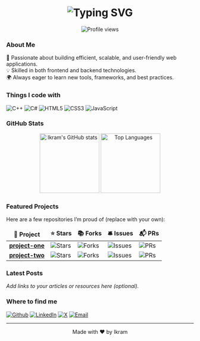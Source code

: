 <h1 align="center">
  <img src="https://readme-typing-svg.demolab.com?font=Fira+Code&size=28&duration=3000&pause=1000&color=36BCF7&center=true&vCenter=true&width=600&lines=Hey!+Nice+to+see+you+👋;I'm+Ikram,+Full-Stack+Developer+from+Algeria;I+love+coding+in+C%2B%2B%2C+C%23%2C+JS%2C+HTML+and+CSS" alt="Typing SVG" />
</h1>

<p align="center">
  <img src="https://komarev.com/ghpvc/?username=ikram05390&label=Profile%20views&color=0e75b6&style=flat" alt="Profile views" />
</p>

<h3>About Me</h3>
<p>
🚀 Passionate about building efficient, scalable, and user-friendly web applications.<br/>
💡 Skilled in both frontend and backend technologies.<br/>
🌍 Always eager to learn new tools, frameworks, and best practices.<br/>
</p>

<h3>Things I code with</h3>
<p>
  <img alt="C++" src="https://img.shields.io/badge/C%2B%2B-00599C?style=flat-square&logo=c%2B%2B&logoColor=white" />
  <img alt="C#" src="https://img.shields.io/badge/C%23-239120?style=flat-square&logo=c-sharp&logoColor=white" />
  <img alt="HTML5" src="https://img.shields.io/badge/HTML5-E34F26?style=flat-square&logo=html5&logoColor=white" />
  <img alt="CSS3" src="https://img.shields.io/badge/CSS3-1572B6?style=flat-square&logo=css3&logoColor=white" />
  <img alt="JavaScript" src="https://img.shields.io/badge/JavaScript-F7DF1E?style=flat-square&logo=javascript&logoColor=black" />
</p>

<h3>GitHub Stats</h3>
<p align="center">
  <img src="https://github-readme-stats.vercel.app/api?username=ikram05390&show_icons=true&theme=radical" alt="Ikram's GitHub stats" height="160"/>
  <img src="https://github-readme-stats.vercel.app/api/top-langs/?username=ikram05390&layout=compact&theme=radical" alt="Top Languages" height="160"/>
</p>

<h3>Featured Projects</h3>
<p>Here are a few repositories I’m proud of (replace with your own):</p>

<table>
  <thead align="center">
    <tr>
      <td><b>🎁 Project</b></td>
      <td><b>⭐ Stars</b></td>
      <td><b>📚 Forks</b></td>
      <td><b>🛎 Issues</b></td>
      <td><b>📬 PRs</b></td>
    </tr>
  </thead>
  <tbody>
    <tr>
      <td><a href="#"><b>project-one</b></a></td>
      <td><img alt="Stars" src="https://img.shields.io/github/stars/ikram05390/REPO?style=flat-square&labelColor=343b41"/></td>
      <td><img alt="Forks" src="https://img.shields.io/github/forks/ikram05390/REPO?style=flat-square&labelColor=343b41"/></td>
      <td><img alt="Issues" src="https://img.shields.io/github/issues/ikram05390/REPO?style=flat-square&labelColor=343b41"/></td>
      <td><img alt="PRs" src="https://img.shields.io/github/issues-pr/ikram05390/REPO?style=flat-square&labelColor=343b41"/></td>
    </tr>
    <tr>
      <td><a href="#"><b>project-two</b></a></td>
      <td><img alt="Stars" src="https://img.shields.io/github/stars/ikram05390/REPO?style=flat-square&labelColor=343b41"/></td>
      <td><img alt="Forks" src="https://img.shields.io/github/forks/ikram05390/REPO?style=flat-square&labelColor=343b41"/></td>
      <td><img alt="Issues" src="https://img.shields.io/github/issues/ikram05390/REPO?style=flat-square&labelColor=343b41"/></td>
      <td><img alt="PRs" src="https://img.shields.io/github/issues-pr/ikram05390/REPO?style=flat-square&labelColor=343b41"/></td>
    </tr>
  </tbody>
</table>

<h3>Latest Posts</h3>
<p><i>Add links to your articles or resources here (optional).</i></p>

<h3>Where to find me</h3>
<p>
  <a href="https://github.com/ikram05390" target="_blank"><img alt="Github" src="https://img.shields.io/badge/GitHub-%2312100E.svg?&style=for-the-badge&logo=Github&logoColor=white" /></a>
  <a href="https://www.linkedin.com/in/ikram05390" target="_blank"><img alt="LinkedIn" src="https://img.shields.io/badge/linkedin-%230077B5.svg?&style=for-the-badge&logo=linkedin&logoColor=white" /></a>
  <a href="https://x.com/ikram05390" target="_blank"><img alt="X" src="https://img.shields.io/badge/X-000000?style=for-the-badge&logo=x&logoColor=white" /></a>
  <a href="mailto:professionnel05390@gmail.com" target="_blank"><img alt="Email" src="https://img.shields.io/badge/Email-D14836?style=for-the-badge&logo=gmail&logoColor=white" /></a>
</p>

<hr/>
<p align="center">Made with ❤️ by Ikram</p>

